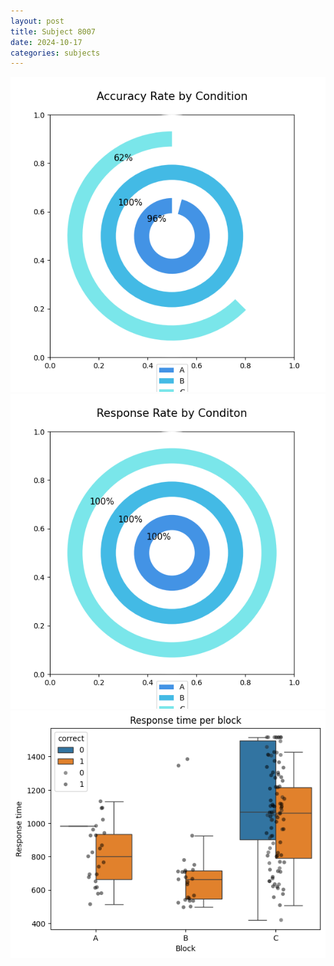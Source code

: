 ```yaml
---
layout: post
title: Subject 8007
date: 2024-10-17
categories: subjects
---
```


![](data/8007/run-16/8007_accuracy_rate.png)
![](data/8007/run-16/8007_response_rate.png)
![](data/8007/run-16/8007_rt.png)
